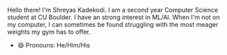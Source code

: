 Hello there! I'm Shreyas Kadekodi. I am a second year Computer Science student at CU Boulder. I have an strong interest in ML/AI. When I'm not on my computer, I can sometimes be found struggling with the most meager weights my gym has to offer.

- 😄 Pronouns: He/Him/His
<!--
**Kadekool/Kadekool** is a ✨ _special_ ✨ repository because its `README.md` (this file) appears on your GitHub profile.

Here are some ideas to get you started:

- 🔭 I’m currently working on ...
- 🌱 I’m currently learning ...
- 👯 I’m looking to collaborate on ...
- 🤔 I’m looking for help with ...
- 💬 Ask me about ...
- 📫 How to reach me: ...
- ⚡ Fun fact: ...
-->
